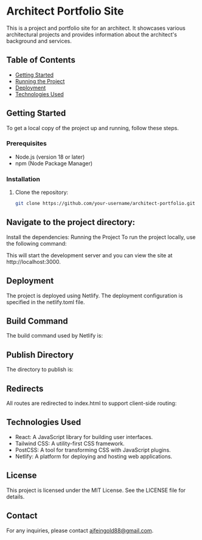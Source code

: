 # Architect Portfolio Site

This is a project and portfolio site for an architect. It showcases various architectural projects and provides information about the architect's background and services.

## Table of Contents

- [Getting Started](#getting-started)
- [Running the Project](#running-the-project)
- [Deployment](#deployment)
- [Technologies Used](#technologies-used)

## Getting Started

To get a local copy of the project up and running, follow these steps.

### Prerequisites

- Node.js (version 18 or later)
- npm (Node Package Manager)

### Installation

1. Clone the repository:
   ```sh
   git clone https://github.com/your-username/architect-portfolio.git

## Navigate to the project directory:
Install the dependencies:
Running the Project
To run the project locally, use the following command:

This will start the development server and you can view the site at http://localhost:3000.

## Deployment
The project is deployed using Netlify. The deployment configuration is specified in the netlify.toml file.

## Build Command
The build command used by Netlify is:

## Publish Directory
The directory to publish is:

## Redirects
All routes are redirected to index.html to support client-side routing:

## Technologies Used
- React: A JavaScript library for building user interfaces.
- Tailwind CSS: A utility-first CSS framework.
- PostCSS: A tool for transforming CSS with JavaScript plugins.
- Netlify: A platform for deploying and hosting web applications.
## License
This project is licensed under the MIT License. See the LICENSE file for details.

## Contact
For any inquiries, please contact ajfeingold88@gmail.com.
